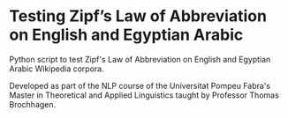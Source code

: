 # Testing Zipf’s Law of Abbreviation on English and Egyptian Arabic

Python script to test Zipf's Law of Abbreviation on English and Egyptian Arabic Wikipedia corpora.

Developed as part of the NLP course of the Universitat Pompeu Fabra's Master in Theoretical and Applied Linguistics taught by Professor Thomas Brochhagen.
